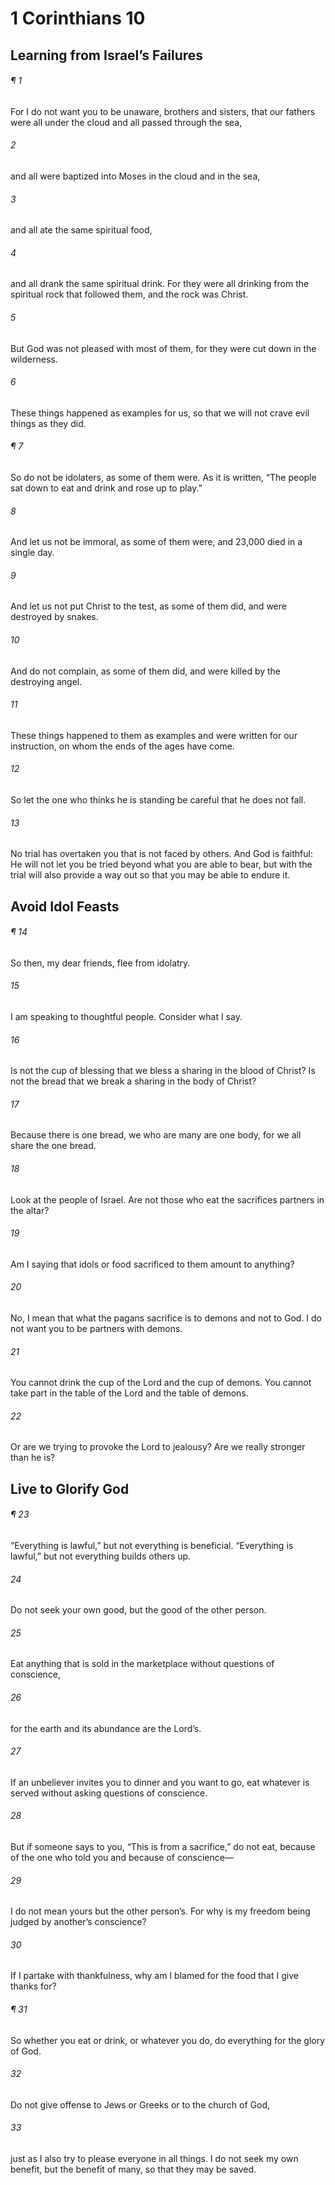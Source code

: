 # 1 Corinthians 10
## Learning from Israel’s Failures
###### ¶ 1
For I do not want you to be unaware, brothers and sisters, that our fathers were all under the cloud and all passed through the sea,
###### 2
and all were baptized into Moses in the cloud and in the sea,
###### 3
and all ate the same spiritual food,
###### 4
and all drank the same spiritual drink. For they were all drinking from the spiritual rock that followed them, and the rock was Christ.
###### 5
But God was not pleased with most of them, for they were cut down in the wilderness.
###### 6
These things happened as examples for us, so that we will not crave evil things as they did.
###### ¶ 7
So do not be idolaters, as some of them were. As it is written, “The people sat down to eat and drink and rose up to play.”
###### 8
And let us not be immoral, as some of them were, and 23,000 died in a single day.
###### 9
And let us not put Christ to the test, as some of them did, and were destroyed by snakes.
###### 10
And do not complain, as some of them did, and were killed by the destroying angel.
###### 11
These things happened to them as examples and were written for our instruction, on whom the ends of the ages have come.
###### 12
So let the one who thinks he is standing be careful that he does not fall.
###### 13
No trial has overtaken you that is not faced by others. And God is faithful: He will not let you be tried beyond what you are able to bear, but with the trial will also provide a way out so that you may be able to endure it.
## Avoid Idol Feasts
###### ¶ 14
So then, my dear friends, flee from idolatry.
###### 15
I am speaking to thoughtful people. Consider what I say.
###### 16
Is not the cup of blessing that we bless a sharing in the blood of Christ? Is not the bread that we break a sharing in the body of Christ?
###### 17
Because there is one bread, we who are many are one body, for we all share the one bread.
###### 18
Look at the people of Israel. Are not those who eat the sacrifices partners in the altar?
###### 19
Am I saying that idols or food sacrificed to them amount to anything?
###### 20
No, I mean that what the pagans sacrifice is to demons and not to God. I do not want you to be partners with demons.
###### 21
You cannot drink the cup of the Lord and the cup of demons. You cannot take part in the table of the Lord and the table of demons.
###### 22
Or are we trying to provoke the Lord to jealousy? Are we really stronger than he is?
## Live to Glorify God
###### ¶ 23
“Everything is lawful,” but not everything is beneficial. “Everything is lawful,” but not everything builds others up.
###### 24
Do not seek your own good, but the good of the other person.
###### 25
Eat anything that is sold in the marketplace without questions of conscience,
###### 26
for the earth and its abundance are the Lord’s.
###### 27
If an unbeliever invites you to dinner and you want to go, eat whatever is served without asking questions of conscience.
###### 28
But if someone says to you, “This is from a sacrifice,” do not eat, because of the one who told you and because of conscience—
###### 29
I do not mean yours but the other person’s. For why is my freedom being judged by another’s conscience?
###### 30
If I partake with thankfulness, why am I blamed for the food that I give thanks for?
###### ¶ 31
So whether you eat or drink, or whatever you do, do everything for the glory of God.
###### 32
Do not give offense to Jews or Greeks or to the church of God,
###### 33
just as I also try to please everyone in all things. I do not seek my own benefit, but the benefit of many, so that they may be saved.
